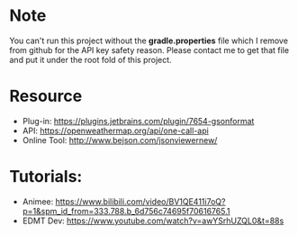 # Note
You can't run this project without the **gradle.properties** file which I remove from github for the API key safety reason. Please contact me to get that file and put it under the root fold of this project.

# Resource
- Plug-in: https://plugins.jetbrains.com/plugin/7654-gsonformat
- API: https://openweathermap.org/api/one-call-api
- Online Tool: http://www.bejson.com/jsonviewernew/

# Tutorials:
- Animee: https://www.bilibili.com/video/BV1QE411i7oQ?p=1&spm_id_from=333.788.b_6d756c74695f70616765.1
- EDMT Dev: https://www.youtube.com/watch?v=awYSrhUZQL0&t=88s
